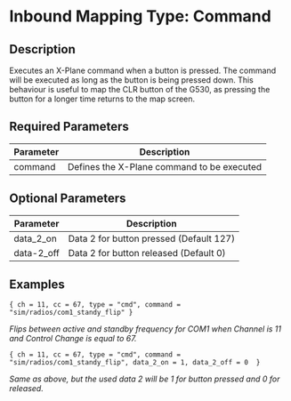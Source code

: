 # Inbound Mapping Type: Command

## Description

Executes an X-Plane command when a button is pressed. The command will be executed as long as the button is being
pressed down. This behaviour is useful to map the CLR button of the G530, as pressing the button for a longer time
returns to the map screen.

## Required Parameters

| Parameter | Description                                |
|-----------|--------------------------------------------|
| command   | Defines the X-Plane command to be executed |

## Optional Parameters

| Parameter  | Description                             |
|------------|-----------------------------------------|
| data_2_on  | Data 2 for button pressed (Default 127) |
| data-2_off | Data 2 for button released (Default 0)  |

## Examples

```
{ ch = 11, cc = 67, type = "cmd", command = "sim/radios/com1_standy_flip" }
```
*Flips between active and standby frequency for COM1 when Channel is 11 and Control Change is equal to 67.*

```
{ ch = 11, cc = 67, type = "cmd", command = "sim/radios/com1_standy_flip", data_2_on = 1, data_2_off = 0  }
```
*Same as above, but the used data 2 will be 1 for button pressed and 0 for released.*
